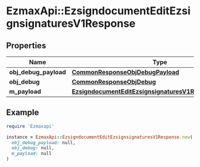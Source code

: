 # EzmaxApi::EzsigndocumentEditEzsignsignaturesV1Response

## Properties

| Name | Type | Description | Notes |
| ---- | ---- | ----------- | ----- |
| **obj_debug_payload** | [**CommonResponseObjDebugPayload**](CommonResponseObjDebugPayload.md) |  |  |
| **obj_debug** | [**CommonResponseObjDebug**](CommonResponseObjDebug.md) |  | [optional] |
| **m_payload** | [**EzsigndocumentEditEzsignsignaturesV1ResponseMPayload**](EzsigndocumentEditEzsignsignaturesV1ResponseMPayload.md) |  |  |

## Example

```ruby
require 'Ezmaxapi'

instance = EzmaxApi::EzsigndocumentEditEzsignsignaturesV1Response.new(
  obj_debug_payload: null,
  obj_debug: null,
  m_payload: null
)
```

